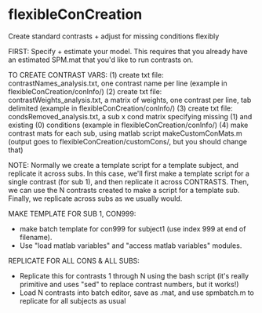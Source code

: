 # flexibleConCreation
Create standard contrasts + adjust for missing conditions flexibly

FIRST:
Specify + estimate your model. 
This requires that you already have an estimated SPM.mat that you'd like to run contrasts on.

TO CREATE CONTRAST VARS:
(1) create txt file: contrastNames_analysis.txt, one contrast name per line (example in flexibleConCreation/conInfo/)
(2) create txt file: contrastWeights_analysis.txt, a matrix of weights, one contrast per line, tab delimited (example in flexibleConCreation/conInfo/)
(3) create txt file: condsRemoved_analysis.txt, a sub x cond matrix specifying missing (1) and existing (0) conditions (example in flexibleConCreation/conInfo/)
(4) make contrast mats for each sub, using matlab script makeCustomConMats.m (output goes to flexibleConCreation/customCons/, but you should change that)

NOTE:
Normally we create a template script for a template subject, and replicate it across subs.
In this case, we'll first make a template script for a single contrast (for sub 1), and then replicate it across CONTRASTS.
Then, we can use the N contrasts created to make a script for a template sub.
Finally, we replicate across subs as we usually would.

MAKE TEMPLATE FOR SUB 1, CON999:
- make batch template for con999 for subject1 (use index 999 at end of filename). 
- Use "load matlab variables" and "access matlab variables" modules.

REPLICATE FOR ALL CONS & ALL SUBS:
- Replicate this for contrasts 1 through N using the bash script (it's really primitive and uses "sed" to replace contrast numbers, but it works!)
- Load N contrasts into batch editor, save as .mat, and use spmbatch.m to replicate for all subjects as usual
